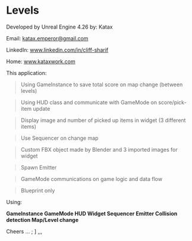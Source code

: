 # Levels
Developed by Unreal Engine 4.26
by: Katax 



Email: katax.emperor@gmail.com 


LinkedIn: www.linkedin.com/in/cliff-sharif


Home: www.kataxwork.com




This application:



> Using GameInstance to save total score on map change (between levels)


> Using HUD class and communicate with GameMode on score/pick-item update


> Display image and number of picked up items in widget (3 different items)


> Use Sequencer on change map 


> Custom FBX object made by Blender and 3 imported images for widget


> Spawn Emitter 


> GameMode communications on game logic and data flow


> Blueprint only



Using:<b>

GameInstance 
GameMode
HUD
Widget
Sequencer
Emitter
Collision detection
Map/Level change </b>

Cheers … ; ] ,,,
